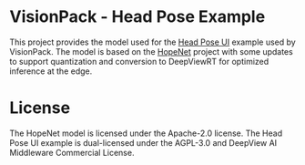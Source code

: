 # VisionPack - Head Pose Example

This project provides the model used for the [Head Pose UI][headposeui] example used by VisionPack.  The model is based on the [HopeNet][hopenet] project with some updates to support quantization and conversion to DeepViewRT for optimized inference at the edge.

# License

The HopeNet model is licensed under the Apache-2.0 license.  The Head Pose UI example is dual-licensed under the AGPL-3.0 and DeepView AI Middleware Commercial License.

[headposeui]: https://github.com/DeepViewML/headposeui
[hopenet]: https://github.com/natanielruiz/deep-head-pose
